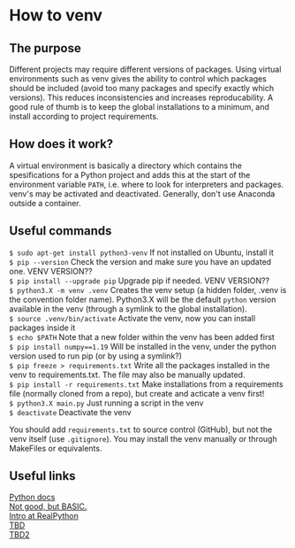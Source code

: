 # How to venv

## The purpose
Different projects may require different versions of packages. Using virtual environments such as venv gives the ability to control which packages should be included (avoid too many packages and specify exactly which versions). This reduces inconsistencies and increases reproducability. A good rule of thumb is to keep the global installations to a minimum, and install according to project requirements.

## How does it work?
A virtual environment is basically a directory which contains the spesifications for a Python project and adds this at the start of the environment variable `PATH`, i.e. where to look for interpreters and packages. venv's may be activated and deactivated. Generally, don't use Anaconda outside a container.

## Useful commands
`$ sudo apt-get install python3-venv` If not installed on Ubuntu, install it<br/>
`$ pip --version` Check the version and make sure you have an updated one. VENV VERSION?? <br/> 
`$ pip install --upgrade pip` Upgrade pip if needed. VENV VERSION?? <br/>
`$ python3.X -m venv .venv` Creates the venv setup (a hidden folder, .venv is the convention folder name). Python3.X will be the default `python` version available in the venv (through a symlink to the global installation).<br/>
`$ source .venv/bin/activate` Activate the venv, now you can install packages inside it<br/>
`$ echo $PATH` Note that a new folder within the venv has been added first<br/>
`$ pip install numpy==1.19` Will be installed in the venv, under the python version used to run pip (or by using a symlink?)<br/>
`$ pip freeze > requirements.txt` Write all the packages installed in the venv to requirements.txt. The file may also be manually updated.<br/>
`$ pip install -r requirements.txt` Make installations from a requirements file (normally cloned from a repo), but create and acticate a venv first!<br/>
`$ python3.X main.py` Just running a script in the venv<br/>
`$ deactivate` Deactivate the venv<br/>

You should add `requirements.txt` to source control (GitHub), but not the venv itself (use `.gitignore`). You may install the venv manually or through MakeFiles or equivalents.

## Useful links
[Python docs](https://docs.python.org/3/library/venv.html)<br/>
[Not good, but BASIC.](https://medium.com/@peterchang_82818/python3-beginner-must-know-venv-fdbbd0421405)<br/> 
[Intro at RealPython](https://realpython.com/python-virtual-environments-a-primer/)<br/>
[TBD](https://levelup.gitconnected.com/using-venv-or-virtual-environment-for-installing-python-packages-94f93409384)<br/>
[TBD2](https://hackersandslackers.com/multiple-versions-python-ubuntu/)<br/>
